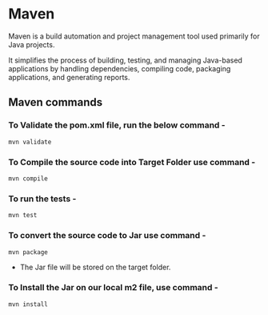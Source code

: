 # Maven

Maven is a build automation and project management tool used primarily for Java projects. 

It simplifies the process of building, testing, and managing Java-based applications by handling dependencies, compiling code, packaging applications, and generating reports.

## Maven commands 

### To Validate the pom.xml file, run the below command - 
```
mvn validate
```

### To Compile the source code into Target Folder use command - 
```
mvn compile
```

### To run the tests - 
```
mvn test
```

### To convert the source code to Jar use command - 
```
mvn package
```

- The Jar file will be stored on the target folder.


### To Install the Jar on our local m2 file, use command - 
```
mvn install
```